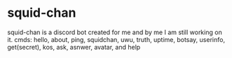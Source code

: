 # squid-chan
squid-chan is a discord bot created for me and by me
I am still working on it.
cmds: hello, about, ping, squidchan, uwu, truth, uptime, botsay, userinfo, get(secret), kos, ask, asnwer, avatar, and help

